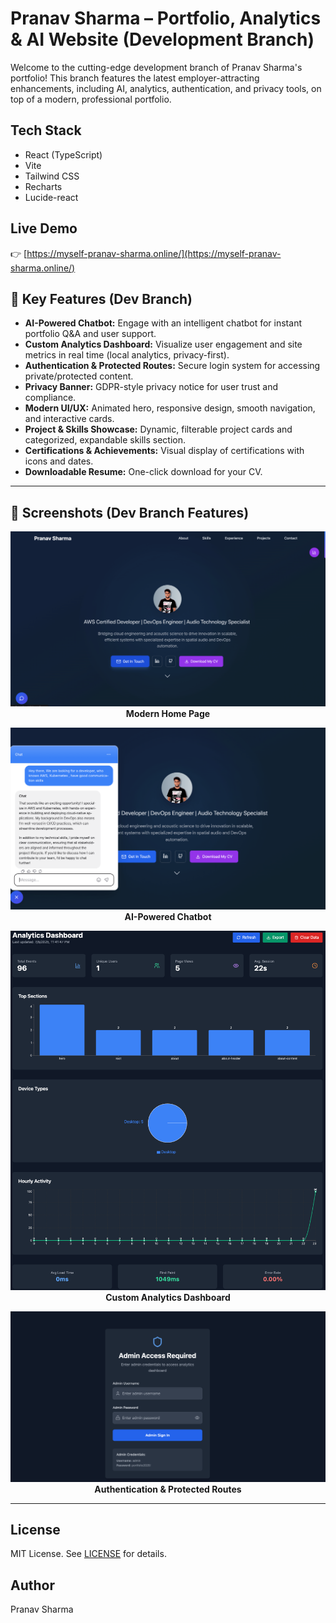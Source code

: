 
# Pranav Sharma – Portfolio, Analytics & AI Website (Development Branch)

Welcome to the cutting-edge development branch of Pranav Sharma's portfolio! This branch features the latest employer-attracting enhancements, including AI, analytics, authentication, and privacy tools, on top of a modern, professional portfolio.


## Tech Stack

- React (TypeScript)
- Vite
- Tailwind CSS
- Recharts
- Lucide-react


## Live Demo

👉 [https://myself-pranav-sharma.online/](https://myself-pranav-sharma.online/)


## 🚀 Key Features (Dev Branch)

- **AI-Powered Chatbot:** Engage with an intelligent chatbot for instant portfolio Q&A and user support.
- **Custom Analytics Dashboard:** Visualize user engagement and site metrics in real time (local analytics, privacy-first).
- **Authentication & Protected Routes:** Secure login system for accessing private/protected content.
- **Privacy Banner:** GDPR-style privacy notice for user trust and compliance.
- **Modern UI/UX:** Animated hero, responsive design, smooth navigation, and interactive cards.
- **Project & Skills Showcase:** Dynamic, filterable project cards and categorized, expandable skills section.
- **Certifications & Achievements:** Visual display of certifications with icons and dates.
- **Downloadable Resume:** One-click download for your CV.


---

## 📸 Screenshots (Dev Branch Features)

<p align="center">
  <img src="./home.png" alt="Home Page" width="600" />
  <br><b>Modern Home Page</b>
</p>

<p align="center">
  <img src="./chatbot.png" alt="AI Chatbot" width="600" />
  <br><b>AI-Powered Chatbot</b>
</p>

<p align="center">
  <img src="./analytics.png" alt="Analytics Dashboard" width="600" />
  <br><b>Custom Analytics Dashboard</b>
</p>

<p align="center">
  <img src="./auth.png" alt="Authentication" width="600" />
  <br><b>Authentication & Protected Routes</b>
</p>

---

## License

MIT License. See [LICENSE](./LICENSE) for details.

## Author

Pranav Sharma